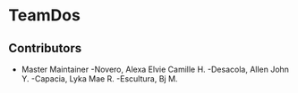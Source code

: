 # TeamDos
## Contributors
- Master Maintainer
-Novero, Alexa Elvie Camille H.
-Desacola, Allen John Y.
-Capacia, Lyka Mae R.
-Escultura, Bj M.
